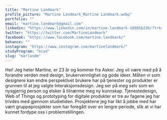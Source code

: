 ```yaml
---
title: "Martine Landmark"
profile_picture: "Martine Landmark_Martine Landmark.webp"
portfolio: ""
email: "martine.landmark@gmail.com"
linkedin: "https://www.linkedin.com/in/martine-landmark-10985b236/?trk=public_profile_browsemap&originalSubdomain=no"
twitter: "https://twitter.com/MartineLandmark"
facebook: "https://www.facebook.com/martine.landmark/"
behance: ""
instagram: "https://www.instagram.com/martinelandmark/"
studyProgram: "bixd"
slug: "marlandm"
---
```


Hei! Jeg heter Martine, er 23 år og kommer fra Asker. Jeg vil være med på å forandre verden med design, brukervennlighet og gode ideer. Måten vi som designere kan endre perspektivet brukere har på tjenester og produkter er grunnen til at jeg valgte Interaksjonsdesign. Jeg ser på meg selv som en nysgjerrig person og elsker å tilnærme meg ny kunnskap. Tjenestedesign, Web of Things og prototyping for digitale produkter er tre av fagene jeg har trivdes med gjennom studietiden. Prosjektene jeg har likt å jobbe med har vært gruppeprosjekter som har foregått over en lengre periode, slik at vi har kunnet fordype oss i problemstillingen.
